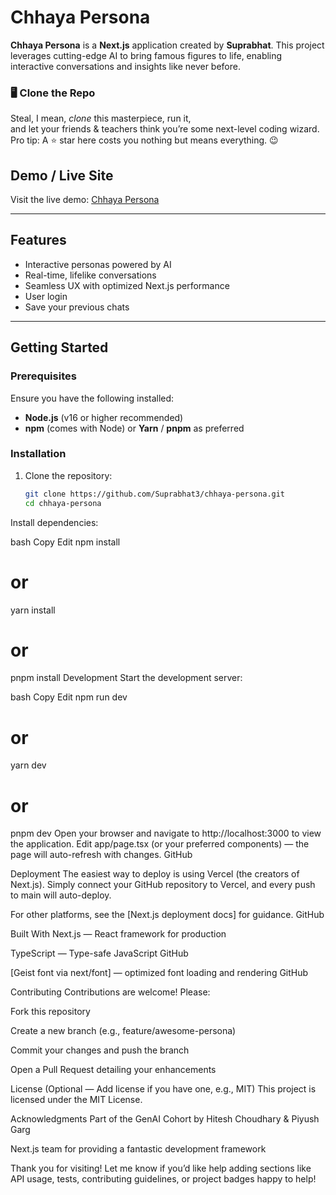 # Chhaya Persona

**Chhaya Persona** is a **Next.js** application created by **Suprabhat**. This project leverages cutting-edge AI to bring famous figures to life, enabling interactive conversations and insights like never before.

### 🖥️ Clone the Repo

Steal, I mean, *clone* this masterpiece, run it,  
and let your friends & teachers think you’re some next-level coding wizard.  
Pro tip: A ⭐ star here costs you nothing but means everything. 😉

## Demo / Live Site

Visit the live demo: [Chhaya Persona](https://chhayapersona.suprabhat.site/)

---


## Features

- Interactive personas powered by AI  
- Real-time, lifelike conversations  
- Seamless UX with optimized Next.js performance  
- User login
- Save your previous chats

---

## Getting Started

### Prerequisites

Ensure you have the following installed:

- **Node.js** (v16 or higher recommended)  
- **npm** (comes with Node) or **Yarn** / **pnpm** as preferred  

### Installation

1. Clone the repository:  
   ```bash
   git clone https://github.com/Suprabhat3/chhaya-persona.git
   cd chhaya-persona
Install dependencies:

bash
Copy
Edit
npm install
# or
yarn install
# or
pnpm install
Development
Start the development server:

bash
Copy
Edit
npm run dev
# or
yarn dev
# or
pnpm dev
Open your browser and navigate to http://localhost:3000 to view the application.
Edit app/page.tsx (or your preferred components) — the page will auto-refresh with changes. 
GitHub

Deployment
The easiest way to deploy is using Vercel (the creators of Next.js). Simply connect your GitHub repository to Vercel, and every push to main will auto-deploy.

For other platforms, see the [Next.js deployment docs] for guidance. 
GitHub

Built With
Next.js — React framework for production

TypeScript — Type-safe JavaScript 
GitHub

[Geist font via next/font] — optimized font loading and rendering 
GitHub

<!-- Folder Structure
lua
Copy
Edit
.
├── app/             # Application pages & routing (Next.js app router)
├── component/       # UI components
├── public/          # Static assets
├── type/            # TypeScript types
├── README.md
├── next.config.ts
├── package.json
├── tsconfig.json
├── eslint.config.mjs
├── postcss.config.mjs
└── ... -->
Contributing
Contributions are welcome! Please:

Fork this repository

Create a new branch (e.g., feature/awesome-persona)

Commit your changes and push the branch

Open a Pull Request detailing your enhancements

License
(Optional — Add license if you have one, e.g., MIT)
This project is licensed under the MIT License.

Acknowledgments
Part of the GenAI Cohort by Hitesh Choudhary & Piyush Garg

Next.js team for providing a fantastic development framework


Thank you for visiting! Let me know if you’d like help adding sections like API usage, tests, contributing guidelines, or project badges happy to help!